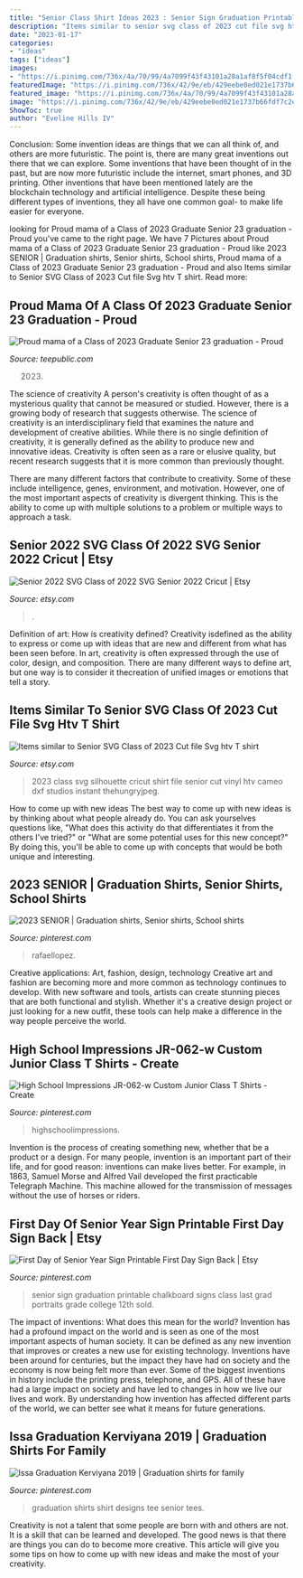 ```yaml
---
title: "Senior Class Shirt Ideas 2023 : Senior Sign Graduation Printable Chalkboard Signs Class Last Grad Portraits Grade College 12th Sold"
description: "Items similar to senior svg class of 2023 cut file svg htv t shirt"
date: "2023-01-17"
categories:
- "ideas"
tags: ["ideas"]
images:
- "https://i.pinimg.com/736x/4a/70/99/4a7099f43f43101a28a1af8f5f04cdf1.jpg"
featuredImage: "https://i.pinimg.com/736x/42/9e/eb/429eebe0ed021e1737b66fdf7c2eb6a5.jpg"
featured_image: "https://i.pinimg.com/736x/4a/70/99/4a7099f43f43101a28a1af8f5f04cdf1.jpg"
image: "https://i.pinimg.com/736x/42/9e/eb/429eebe0ed021e1737b66fdf7c2eb6a5.jpg"
ShowToc: true
author: "Eveline Hills IV"
---
```



Conclusion: Some invention ideas are things that we can all think of, and others are more futuristic. The point is, there are many great inventions out there that we can explore.
Some inventions that have been thought of in the past, but are now more futuristic include the internet, smart phones, and 3D printing. Other inventions that have been mentioned lately are the blockchain technology and artificial intelligence. Despite these being different types of inventions, they all have one common goal- to make life easier for everyone.

	

		
looking for Proud mama of a Class of 2023 Graduate Senior 23 graduation - Proud you've came to the right page. We have 7 Pictures about Proud mama of a Class of 2023 Graduate Senior 23 graduation - Proud like 2023 SENIOR | Graduation shirts, Senior shirts, School shirts, Proud mama of a Class of 2023 Graduate Senior 23 graduation - Proud and also Items similar to Senior SVG Class of 2023 Cut file Svg htv T shirt. Read more:
		
    
## Proud Mama Of A Class Of 2023 Graduate Senior 23 Graduation - Proud

<img loading=lazy src="https://res.cloudinary.com/teepublic/image/private/s--n2bjy_bR--/t_Preview/b_rgb:191919,c_limit,f_auto,h_630,q_90,w_630/v1621096810/production/designs/21852550_0.jpg" onerror="this.onerror=null;this.src='https://tse3.mm.bing.net/th?id=OIP.lroZgZ6E96k9IfRbzcGPQAHaHa&amp;pid=15.1';" alt="Proud mama of a Class of 2023 Graduate Senior 23 graduation - Proud">

_Source: teepublic.com_

>2023. 

	

The science of creativity
A person's creativity is often thought of as a mysterious quality that cannot be measured or studied. However, there is a growing body of research that suggests otherwise. The science of creativity is an interdisciplinary field that examines the nature and development of creative abilities.
While there is no single definition of creativity, it is generally defined as the ability to produce new and innovative ideas. Creativity is often seen as a rare or elusive quality, but recent research suggests that it is more common than previously thought.

There are many different factors that contribute to creativity. Some of these include intelligence, genes, environment, and motivation. However, one of the most important aspects of creativity is divergent thinking. This is the ability to come up with multiple solutions to a problem or multiple ways to approach a task.

    
## Senior 2022 SVG Class Of 2022 SVG Senior 2022 Cricut | Etsy

<img loading=lazy src="https://i.etsystatic.com/17022288/r/il/568bfa/3103191219/il_fullxfull.3103191219_taci.jpg" onerror="this.onerror=null;this.src='https://tse4.mm.bing.net/th?id=OIP.ISdgPEsSWf5b44gcPZPRJgHaE8&amp;pid=15.1';" alt="Senior 2022 SVG Class of 2022 SVG Senior 2022 Cricut | Etsy">

_Source: etsy.com_

>. 

	

Definition of art: How is creativity defined?
Creativity isdefined as the ability to express or come up with ideas that are new and different from what has been seen before. In art, creativity is often expressed through the use of color, design, and composition. There are many different ways to define art, but one way is to consider it thecreation of unified images or emotions that tell a story.

    
## Items Similar To Senior SVG Class Of 2023 Cut File Svg Htv T Shirt

<img loading=lazy src="https://img.etsystatic.com/il/e1be5c/1156820762/il_570xN.1156820762_5jda.jpg?version=0" onerror="this.onerror=null;this.src='https://tse2.mm.bing.net/th?id=OIP.hJW3byGoBtulQgwzo_jzcQHaFS&amp;pid=15.1';" alt="Items similar to Senior SVG Class of 2023 Cut file Svg htv T shirt">

_Source: etsy.com_

>2023 class svg silhouette cricut shirt file senior cut vinyl htv cameo dxf studios instant thehungryjpeg. 

	

How to come up with new ideas
The best way to come up with new ideas is by thinking about what people already do. You can ask yourselves questions like, "What does this activity do that differentiates it from the others I've tried?" or "What are some potential uses for this new concept?" By doing this, you'll be able to come up with concepts that would be both unique and interesting.

    
## 2023 SENIOR | Graduation Shirts, Senior Shirts, School Shirts

<img loading=lazy src="https://i.pinimg.com/736x/de/e8/88/dee8888476d82e88aee6cedea2f5a8fb.jpg" onerror="this.onerror=null;this.src='https://tse3.mm.bing.net/th?id=OIP.yoGpOLugWJJwGD2ym0stjQHaHa&amp;pid=15.1';" alt="2023 SENIOR | Graduation shirts, Senior shirts, School shirts">

_Source: pinterest.com_

>rafaellopez. 

	

Creative applications: Art, fashion, design, technology
Creative art and fashion are becoming more and more common as technology continues to develop. With new software and tools, artists can create stunning pieces that are both functional and stylish. Whether it's a creative design project or just looking for a new outfit, these tools can help make a difference in the way people perceive the world.

    
## High School Impressions JR-062-w Custom Junior Class T Shirts - Create

<img loading=lazy src="https://i.pinimg.com/736x/42/9e/eb/429eebe0ed021e1737b66fdf7c2eb6a5.jpg" onerror="this.onerror=null;this.src='https://tse3.mm.bing.net/th?id=OIP.kFZJ2_nFMJA0Oefd2OrJ5gAAAA&amp;pid=15.1';" alt="High School Impressions JR-062-w Custom Junior Class T Shirts - Create">

_Source: pinterest.com_

>highschoolimpressions. 

	

Invention is the process of creating something new, whether that be a product or a design. For many people, invention is an important part of their life, and for good reason: inventions can make lives better. For example, in 1863, Samuel Morse and Alfred Vail developed the first practicable Telegraph Machine. This machine allowed for the transmission of messages without the use of horses or riders.

    
## First Day Of Senior Year Sign Printable First Day Sign Back | Etsy

<img loading=lazy src="https://i.pinimg.com/736x/3a/7a/ef/3a7aef1e352c1174f85b964d318bc429--senior-year--senior-pictures.jpg" onerror="this.onerror=null;this.src='https://tse3.mm.bing.net/th?id=OIP.FkuoHQN_QoV-haE6MP9ScQHaJv&amp;pid=15.1';" alt="First Day of Senior Year Sign Printable First Day Sign Back | Etsy">

_Source: pinterest.com_

>senior sign graduation printable chalkboard signs class last grad portraits grade college 12th sold. 

	

The impact of inventions: What does this mean for the world?
Invention has had a profound impact on the world and is seen as one of the most important aspects of human society. It can be defined as any new invention that improves or creates a new use for existing technology. Inventions have been around for centuries, but the impact they have had on society and the economy is now being felt more than ever. Some of the biggest inventions in history include the printing press, telephone, and GPS. All of these have had a large impact on society and have led to changes in how we live our lives and work. By understanding how invention has affected different parts of the world, we can better see what it means for future generations.

    
## Issa Graduation Kerviyana 2019 | Graduation Shirts For Family

<img loading=lazy src="https://i.pinimg.com/736x/4a/70/99/4a7099f43f43101a28a1af8f5f04cdf1.jpg" onerror="this.onerror=null;this.src='https://tse3.mm.bing.net/th?id=OIP.8wlEzjuYw_tj-NlHsbMt_QHaFj&amp;pid=15.1';" alt="Issa Graduation Kerviyana 2019 | Graduation shirts for family">

_Source: pinterest.com_

>graduation shirts shirt designs tee senior tees. 

	

Creativity is not a talent that some people are born with and others are not. It is a skill that can be learned and developed. The good news is that there are things you can do to become more creative. This article will give you some tips on how to come up with new ideas and make the most of your creativity.


